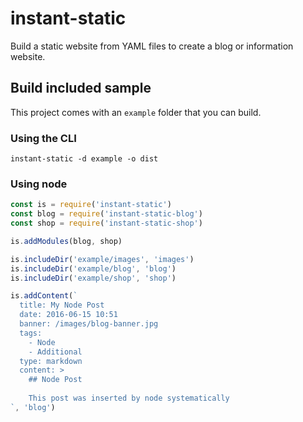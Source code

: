 # instant-static
Build a static website from YAML files to create a blog or information website.

## Build included sample
This project comes with an `example` folder that you can build.

### Using the CLI
```shell
instant-static -d example -o dist
```

### Using node
```javascript
const is = require('instant-static')
const blog = require('instant-static-blog')
const shop = require('instant-static-shop')

is.addModules(blog, shop)

is.includeDir('example/images', 'images')
is.includeDir('example/blog', 'blog')
is.includeDir('example/shop', 'shop')

is.addContent(`
  title: My Node Post
  date: 2016-06-15 10:51
  banner: /images/blog-banner.jpg
  tags: 
    - Node
    - Additional
  type: markdown
  content: >
    ## Node Post
    
    This post was inserted by node systematically
`, 'blog')
```


